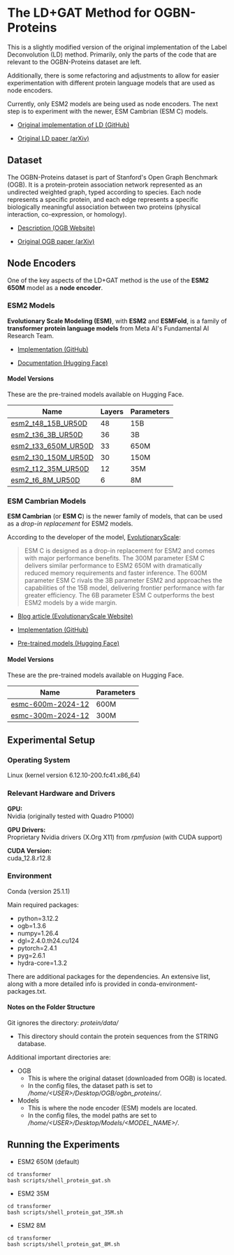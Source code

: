 # The LD+GAT Method for OGBN-Proteins

This is a slightly modified version of the original implementation of the Label Deconvolution (LD) method. Primarily, only the parts of the code that are relevant to the OGBN-Proteins dataset are left.

Additionally, there is some refactoring and adjustments to allow for easier experimentation with different protein language models that are used as node encoders.

Currently, only ESM2 models are being used as node encoders. The next step is to experiment with the newer, ESM Cambrian (ESM C) models.

- [Original implementation of LD (GitHub)](https://github.com/MIRALab-USTC/LD)

- [Original LD paper (arXiv)](http://arxiv.org/abs/2309.14907)

## Dataset

The OGBN-Proteins dataset is part of Stanford's Open Graph Benchmark (OGB). It is a protein-protein association network represented as an undirected weighted graph, typed according to species. Each node represents a specific protein, and each edge represents a specific biologically meaningful association between two proteins (physical interaction, co-expression, or homology).

- [Description (OGB Website)](https://ogb.stanford.edu/docs/nodeprop/#ogbn-proteins)

- [Original OGB paper (arXiv)](https://arxiv.org/pdf/2005.00687)

## Node Encoders

One of the key aspects of the LD+GAT method is the use of the **ESM2 650M** model as a **node encoder**.

### ESM2 Models

**Evolutionary Scale Modeling (ESM)**, with **ESM2** and **ESMFold**, is a family of **transformer protein language models** from Meta AI's Fundamental AI Research Team.

- [Implementation (GitHub)](https://github.com/facebookresearch/esm)

- [Documentation (Hugging Face)](https://huggingface.co/docs/transformers/en/model_doc/esm)

#### Model Versions

These are the pre-trained models available on Hugging Face.

| Name                | Layers     | Parameters |
|---------------------|------------|------------|
| [esm2_t48_15B_UR50D](https://huggingface.co/facebook/esm2_t48_15B_UR50D)  | 48         | 15B        |
| [esm2_t36_3B_UR50D](https://huggingface.co/facebook/esm2_t36_3B_UR50D)   | 36         | 3B         |
| [esm2_t33_650M_UR50D](https://huggingface.co/facebook/esm2_t33_650M_UR50D) | 33         | 650M       |
| [esm2_t30_150M_UR50D](https://huggingface.co/facebook/esm2_t30_150M_UR50D) | 30         | 150M       |
| [esm2_t12_35M_UR50D](https://huggingface.co/facebook/esm2_t12_35M_UR50D)  | 12         | 35M        |
| [esm2_t6_8M_UR50D](https://huggingface.co/facebook/esm2_t6_8M_UR50D)    | 6          | 8M         |

### ESM Cambrian Models

**ESM Cambrian** (or **ESM C**) is the newer family of models, that can be used as a *drop-in replacement* for ESM2 models.

According to the developer of the model, [EvolutionaryScale](https://www.evolutionaryscale.ai):

> ESM C is designed as a drop-in replacement for ESM2 and comes with major performance benefits. The 300M parameter ESM C delivers similar performance to ESM2 650M with dramatically reduced memory requirements and faster inference. The 600M parameter ESM C rivals the 3B parameter ESM2 and approaches the capabilities of the 15B model, delivering frontier performance with far greater efficiency. The 6B parameter ESM C outperforms the best ESM2 models by a wide margin.

- [Blog article (EvolutionaryScale Website)](https://www.evolutionaryscale.ai/blog/esm-cambrian)

- [Implementation (GitHub)](https://github.com/evolutionaryscale/esm?tab=readme-ov-file#esm-c-)

- [Pre-trained models (Hugging Face)](https://huggingface.co/EvolutionaryScale)

#### Model Versions

These are the pre-trained models available on Hugging Face.
 
| Name                    | Parameters |
|-------------------------|------------|
| [esmc-600m-2024-12](https://huggingface.co/EvolutionaryScale/esmc-600m-2024-12)  | 600M       |
| [esmc-300m-2024-12](https://huggingface.co/EvolutionaryScale/esmc-300m-2024-12)  | 300M       |

## Experimental Setup

### Operating System

Linux (kernel version 6.12.10-200.fc41.x86_64)

### Relevant Hardware and Drivers

**GPU:**\
Nvidia (originally tested with Quadro P1000)

**GPU Drivers:**\
Proprietary Nvidia drivers (X.Org X11) from *rpmfusion* (with CUDA support)

**CUDA Version:**\
cuda_12.8.r12.8

### Environment

Conda (version 25.1.1)

Main required packages:

- python=3.12.2
- ogb=1.3.6
- numpy=1.26.4
- dgl=2.4.0.th24.cu124
- pytorch=2.4.1
- pyg=2.6.1
- hydra-core=1.3.2

There are additional packages for the dependencies. An extensive list, along with a more detailed info is provided in conda-environment-packages.txt.

#### Notes on the Folder Structure

Git ignores the directory: *protein/data/*
- This directory should contain the protein sequences from the STRING database.

Additional important directories are:
- OGB
  - This is where the original dataset (downloaded from OGB) is located.
  - In the config files, the dataset path is set to */home/\<USER\>/Desktop/OGB/ogbn_proteins/*.
- Models
  - This is where the node encoder (ESM) models are located.
  - In the config files, the model paths are set to */home/\<USER\>/Desktop/Models/\<MODEL_NAME\>/*.

## Running the Experiments

- ESM2 650M (default)

```
cd transformer
bash scripts/shell_protein_gat.sh
```

- ESM2 35M

```
cd transformer
bash scripts/shell_protein_gat_35M.sh
```

- ESM2 8M

```
cd transformer
bash scripts/shell_protein_gat_8M.sh
```
